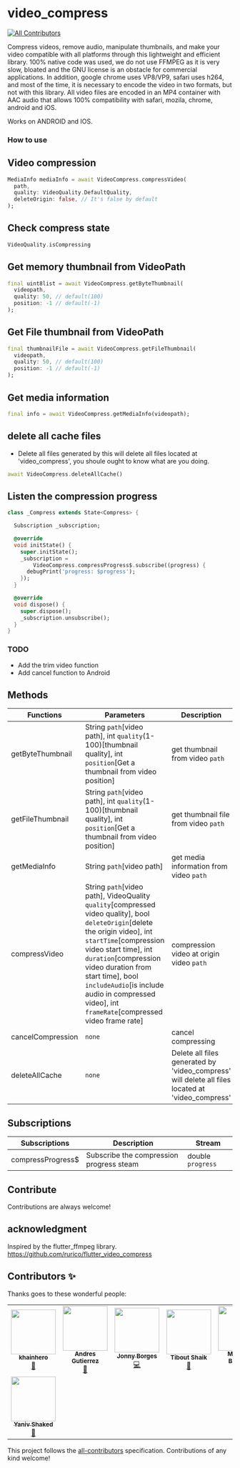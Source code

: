 # video_compress
<!-- ALL-CONTRIBUTORS-BADGE:START - Do not remove or modify this section -->
[![All Contributors](https://img.shields.io/badge/all_contributors-8-orange.svg?style=flat-square)](#contributors-)
<!-- ALL-CONTRIBUTORS-BADGE:END -->

Compress videos, remove audio, manipulate thumbnails, and make your video compatible with all platforms through this lightweight and efficient library.
100% native code was used, we do not use FFMPEG as it is very slow, bloated and the GNU license is an obstacle for commercial applications.
In addition, google chrome uses VP8/VP9, safari uses h264, and most of the time, it is necessary to encode the video in two formats, but not with this library.
All video files are encoded in an MP4 container with AAC audio that allows 100% compatibility with safari, mozila, chrome, android and iOS.

Works on ANDROID and IOS.

### How to use

## Video compression

```dart
MediaInfo mediaInfo = await VideoCompress.compressVideo(
  path,
  quality: VideoQuality.DefaultQuality, 
  deleteOrigin: false, // It's false by default
);
```

## Check compress state
```dart
VideoQuality.isCompressing
```
<!-- ## Cancel compression
```dart
await videoCompress.cancelCompression()
``` -->

## Get memory thumbnail from VideoPath
```dart
final uint8list = await VideoCompress.getByteThumbnail(
  videopath,
  quality: 50, // default(100)
  position: -1 // default(-1)
);
```

## Get File thumbnail from VideoPath
```dart
final thumbnailFile = await VideoCompress.getFileThumbnail(
  videopath,
  quality: 50, // default(100)
  position: -1 // default(-1)
);
```

## Get media information

```dart
final info = await VideoCompress.getMediaInfo(videopath);

```

## delete all cache files
- Delete all files generated by this will delete all files located at 'video_compress', you shoule ought to know what are you doing.

```dart
await VideoCompress.deleteAllCache()
```

## Listen the compression progress
```dart
class _Compress extends State<Compress> {

  Subscription _subscription;

  @override
  void initState() {
    super.initState();
    _subscription =
        VideoCompress.compressProgress$.subscribe((progress) {
      debugPrint('progress: $progress');
    });
  }

  @override
  void dispose() {
    super.dispose();
    _subscription.unsubscribe();
  }
}
```

### TODO
- Add the trim video function
- Add cancel function to Android

## Methods
| Functions         | Parameters                                                                                                                                                                                                                                                                                                                                    | Description                                                                                      | Returns             |
| ----------------- | --------------------------------------------------------------------------------------------------------------------------------------------------------------------------------------------------------------------------------------------------------------------------------------------------------------------------------------------- | ------------------------------------------------------------------------------------------------ | ------------------- |
| getByteThumbnail  | String `path`[video path], int `quality`(1-100)[thumbnail quality], int `position`[Get a thumbnail from video position]                                                                                                                                                                                                                       | get thumbnail from video `path`                                                                  | `Future<Uint8List>` |
| getFileThumbnail  | String `path`[video path], int `quality`(1-100)[thumbnail quality], int `position`[Get a thumbnail from video position]                                                                                                                                                                                                                       | get thumbnail file from video `path`                                                             | `Future<File>`      |
| getMediaInfo      | String `path`[video path]                                                                                                                                                                                                                                                                                                                     | get media information from video `path`                                                          | `Future<MediaInfo>` |
| compressVideo     | String `path`[video path], VideoQuality `quality`[compressed video quality], bool `deleteOrigin`[delete the origin video], int `startTime`[compression video start time], int `duration`[compression video duration from start time], bool `includeAudio`[is include audio in compressed video], int `frameRate`[compressed video frame rate] | compression video at origin video `path`                                                         | `Future<MediaInfo>` |
| cancelCompression | `none`                                                                                                                                                                                                                                                                                                                                        | cancel compressing                                                                               | `Future<void>`      |
| deleteAllCache    | `none`                                                                                                                                                                                                                                                                                                                                        | Delete all files generated by 'video_compress' will delete all files located at 'video_compress' | `Future<bool>`      |

## Subscriptions
| Subscriptions     | Description                              | Stream            |
| ----------------- | ---------------------------------------- | ----------------- |
| compressProgress$ | Subscribe the compression progress steam | double `progress` |

## Contribute

Contributions are always welcome!
<!-- Please read the [contribution guidelines](contributing.md) first. -->

## acknowledgment

Inspired by the flutter_ffmpeg library.
https://github.com/rurico/flutter_video_compress

## Contributors ✨

Thanks goes to these wonderful people:

<!-- ALL-CONTRIBUTORS-LIST:START - Do not remove or modify this section -->
<!-- prettier-ignore-start -->
<!-- markdownlint-disable -->
<table>
  <tr>
    <td align="center"><a><img src="https://avatars1.githubusercontent.com/u/42075898?v=4" width="100px;" alt=""/><br /><sub><b>khainhero</b></sub></a><br /><a href="#maintenance-khainhero" title="Maintenance">🚧</a></td>
    <td align="center"><a href="https://github.com/Serdnad"><img src="https://avatars1.githubusercontent.com/u/4723453?v=4" width="100px;" alt=""/><br /><sub><b>Andres Gutierrez</b></sub></a><br /><a href="#maintenance-Serdnad" title="Maintenance">🚧</a></td>
    <td align="center"><a href="https://github.com/jonataslaw"><img src="https://avatars2.githubusercontent.com/u/35742643?v=4" width="100px;" alt=""/><br /><sub><b>Jonny Borges</b></sub></a><br /><a href="https://github.com/jonataslaw/VideoCompress/commits?author=jonataslaw" title="Code">💻</a></td>
    <td align="center"><a><img src="https://avatars0.githubusercontent.com/u/13279066?v=4" width="100px;" alt=""/><br /><sub><b>Tibout Shaik</b></sub></a><br /><a href="#maintenance-Martibis" title="Maintenance">🚧</a></td>
    <td align="center"><a><img src="https://avatars3.githubusercontent.com/u/2068045?v=4" width="100px;" alt=""/><br /><sub><b>Marco A. Braghim</b></sub></a><br /><a href="#maintenance-marcobraghim" title="Maintenance">🚧</a></td>
    <td align="center"><a href="https://github.com/ppornkitpras-agoda"><img src="https://avatars3.githubusercontent.com/u/54128106?v=4" width="100px;" alt=""/><br /><sub><b>ppornkitpras-agoda</b></sub></a><br /><a href="#maintenance-ppornkitpras-agoda" title="Maintenance">🚧</a></td>
    <td align="center"><a href="https://github.com/snowb1shop"><img src="https://avatars3.githubusercontent.com/u/18536122?v=4" width="100px;" alt=""/><br /><sub><b>Rafał Płonka</b></sub></a><br /><a href="#maintenance-snowb1shop" title="Maintenance">🚧</a></td>
  </tr>
  <tr>
    <td align="center"><a href="https://github.com/yanivshaked"><img src="https://avatars3.githubusercontent.com/u/13107481?v=4" width="100px;" alt=""/><br /><sub><b>Yaniv Shaked</b></sub></a><br /><a href="#maintenance-yanivshaked" title="Maintenance">🚧</a></td>
  </tr>
</table>

<!-- markdownlint-enable -->
<!-- prettier-ignore-end -->
<!-- ALL-CONTRIBUTORS-LIST:END -->

This project follows the [all-contributors](https://github.com/all-contributors/all-contributors) specification. Contributions of any kind welcome!
